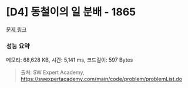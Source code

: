 # [D4] 동철이의 일 분배 - 1865 

[문제 링크](https://swexpertacademy.com/main/code/problem/problemDetail.do?contestProbId=AV5LuHfqDz8DFAXc) 

### 성능 요약

메모리: 68,628 KB, 시간: 5,141 ms, 코드길이: 597 Bytes



> 출처: SW Expert Academy, https://swexpertacademy.com/main/code/problem/problemList.do